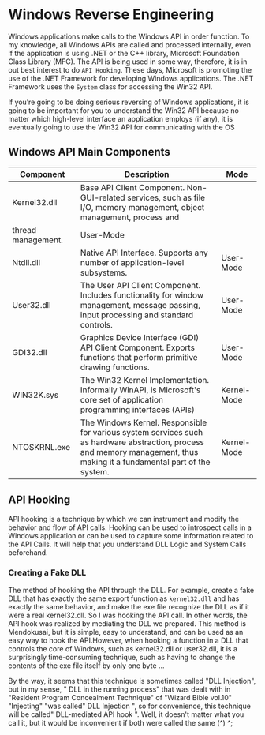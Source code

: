 # Windows Reverse Engineering
Windows applications make calls to the Windows API in order function.  To my knowledge, all Windows APIs are called and processed internally, even if the application is using .NET or the C++ library, Microsoft Foundation Class Library (MFC).  The API is being used in some way, therefore, it is in out best interest to do `API Hooking`.  These days, Microsoft is promoting the use of the .NET Framework for developing Windows applications. The .NET Framework uses the `System` class for accessing the Win32 API.

If you’re going to be doing serious reversing of Windows applications, it is going to be important for you to understand the Win32 API because no matter which high-level interface an application employs (if any), it is eventually going to use the Win32 API for communicating with the OS

## Windows API Main Components
| Component | Description | Mode |
| --- | --- | --- |
| Kernel32.dll | Base API Client Component. Non-GUI-related services, such as file I/O, memory management, object management, process and
thread management. | User-Mode |
| Ntdll.dll | Native API Interface. Supports any number of application-level subsystems. | User-Mode |
| User32.dll | The User API Client Component. Includes functionality for window management, message passing, input processing and standard controls. | User-Mode |
| GDI32.dll | Graphics Device Interface (GDI) API Client Component. Exports functions that perform primitive drawing functions. | User-Mode |
| WIN32K.sys | The Win32 Kernel Implementation.  Informally WinAPI, is Microsoft's core set of application programming interfaces (APIs) | Kernel-Mode |
| NTOSKRNL.exe | The Windows Kernel. Responsible for various system services such as hardware abstraction, process and memory management, thus making it a fundamental part of the system. | Kernel-Mode |


## API Hooking
API hooking is a technique by which we can instrument and modify the behavior and flow of API calls. Hooking can be used to introspect calls in a Windows application or can be used to capture some information related to the API Calls.  It will help that you understand DLL Logic and System Calls beforehand.

### Creating a Fake DLL
The method of hooking the API through the DLL.  For example, create a fake DLL that has exactly the same export function as `kernel32.dll` and has exactly the same behavior, and make the exe file recognize the DLL as if it were a real kernel32.dll. So I was hooking the API call. In other words, the API hook was realized by mediating the DLL we prepared. This method is Mendokusai, but it is simple, easy to understand, and can be used as an easy way to hook the API.However, when hooking a function in a DLL that controls the core of Windows, such as kernel32.dll or user32.dll, it is a surprisingly time-consuming technique, such as having to change the contents of the exe file itself by only one byte ...

By the way, it seems that this technique is sometimes called "DLL Injection", but in my sense, " DLL in the running process" that was dealt with in "Resident Program Concealment Technique" of "Wizard Bible vol.10" "Injecting" "was called" DLL Injection ", so for convenience, this technique will be called" DLL-mediated API hook ". Well, it doesn't matter what you call it, but it would be inconvenient if both were called the same (^) ^;
